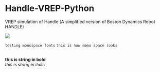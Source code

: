 # Handle-VREP-Python
VREP simulation of Handle (A simplified version of Boston Dynamics Robot HANDLE)

[![](https://www.geek.com/wp-content/uploads/2017/02/handle-625x352.jpg)](https://youtu.be/fmG_L_tRgvw)

` testing monospace fonts `
` this is how mono space looks `

<br>**this is string in bold**</br>
_this is string in italic_
